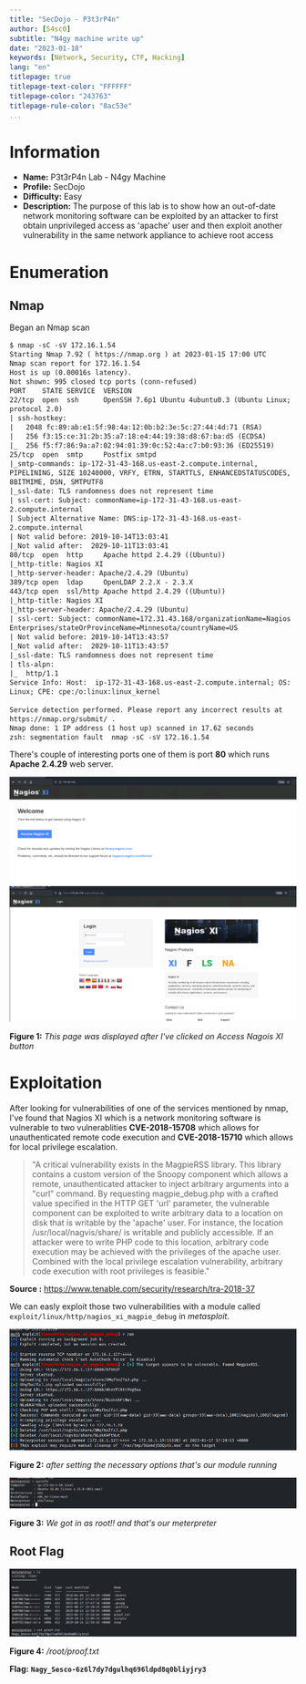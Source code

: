 ```yaml
---
title: "SecDojo - P3t3rP4n"
author: [S4sc0]
subtitle: "N4gy machine write up"
date: "2023-01-18"
keywords: [Network, Security, CTF, Hacking]
lang: "en"
titlepage: true
titlepage-text-color: "FFFFFF"
titlepage-color: "243763"
titlepage-rule-color: "8ac53e"
...
```



# Information

- **Name:** P3t3rP4n Lab - N4gy Machine
- **Profile:** SecDojo
- **Difficulty:** Easy
- **Description:** The purpose of this lab is to show how an out-of-date network monitoring software can be exploited by an attacker to first obtain unprivileged access as 'apache' user and then exploit another vulnerability in the same network appliance to achieve root access


# Enumeration

## Nmap

Began an Nmap scan

```console
$ nmap -sC -sV 172.16.1.54
Starting Nmap 7.92 ( https://nmap.org ) at 2023-01-15 17:00 UTC
Nmap scan report for 172.16.1.54
Host is up (0.00016s latency).
Not shown: 995 closed tcp ports (conn-refused)
PORT    STATE SERVICE  VERSION
22/tcp  open  ssh      OpenSSH 7.6p1 Ubuntu 4ubuntu0.3 (Ubuntu Linux; protocol 2.0)
| ssh-hostkey: 
|   2048 fc:89:ab:e1:5f:98:4a:12:0b:b2:3e:5c:27:44:4d:71 (RSA)
|   256 f3:15:ce:31:2b:35:a7:18:e4:44:19:38:d8:67:ba:d5 (ECDSA)
|_  256 f5:f7:86:9a:a7:02:94:01:39:0c:52:4a:c7:b0:93:36 (ED25519)
25/tcp  open  smtp     Postfix smtpd
|_smtp-commands: ip-172-31-43-168.us-east-2.compute.internal, PIPELINING, SIZE 10240000, VRFY, ETRN, STARTTLS, ENHANCEDSTATUSCODES, 8BITMIME, DSN, SMTPUTF8
|_ssl-date: TLS randomness does not represent time
| ssl-cert: Subject: commonName=ip-172-31-43-168.us-east-2.compute.internal
| Subject Alternative Name: DNS:ip-172-31-43-168.us-east-2.compute.internal
| Not valid before: 2019-10-14T13:03:41
|_Not valid after:  2029-10-11T13:03:41
80/tcp  open  http     Apache httpd 2.4.29 ((Ubuntu))
|_http-title: Nagios XI
|_http-server-header: Apache/2.4.29 (Ubuntu)
389/tcp open  ldap     OpenLDAP 2.2.X - 2.3.X
443/tcp open  ssl/http Apache httpd 2.4.29 ((Ubuntu))
|_http-title: Nagios XI
|_http-server-header: Apache/2.4.29 (Ubuntu)
| ssl-cert: Subject: commonName=172.31.43.168/organizationName=Nagios Enterprises/stateOrProvinceName=Minnesota/countryName=US
| Not valid before: 2019-10-14T13:43:57
|_Not valid after:  2029-10-11T13:43:57
|_ssl-date: TLS randomness does not represent time
| tls-alpn: 
|_  http/1.1
Service Info: Host:  ip-172-31-43-168.us-east-2.compute.internal; OS: Linux; CPE: cpe:/o:linux:linux_kernel

Service detection performed. Please report any incorrect results at https://nmap.org/submit/ .
Nmap done: 1 IP address (1 host up) scanned in 17.62 seconds
zsh: segmentation fault  nmap -sC -sV 172.16.1.54
```

There's couple of interesting ports one of them is port **80** which runs **Apache 2.4.29** web server.

![](./Figure%2001.png)
![](./Figure%2002.png)

**Figure 1:** *This page was displayed after I've clicked on Access Nagois XI button*


# Exploitation

After looking for vulnerabilities of one of the services mentioned by nmap, I've found that Nagios XI which is a network monitoring software is vulnerable to two vulnerablities **CVE-2018-15708** which allows for unauthenticated remote code execution and **CVE-2018-15710** which allows for local privilege escalation.

> "A critical vulnerability exists in the MagpieRSS library. This library contains a custom version of the Snoopy component which allows a remote, unauthenticated attacker to inject arbitrary arguments into a "curl" command. By requesting magpie_debug.php with a crafted value specified in the HTTP GET 'url' parameter, the vulnerable component can be exploited to write arbitrary data to a location on disk that is writable by the 'apache' user. For instance, the location /usr/local/nagvis/share/ is writable and publicly accessible. If an attacker were to write PHP code to this location, arbitrary code execution may be achieved with the privileges of the apache user.
Combined with the local privilege escalation vulnerability, arbitrary code execution with root privileges is feasible."

**Source :** https://www.tenable.com/security/research/tra-2018-37

We can easly exploit those two vulnerabilities with a module called `exploit/linux/http/nagios_xi_magpie_debug` in *metasploit*.

![](./Figure%2003.png)

**Figure 2:** *after setting the necessary options that's our module running*

![](./Figure%2004.png)

**Figure 3:** *We got in as *root*!! and that's our meterpreter*

## Root Flag

![](./Figure%2005.png)

**Figure 4:** */root/proof.txt*

**Flag:** **`Nagy_Sesco-6z6l7dy7dgulhq696ldpd8q0bliyjry3`**